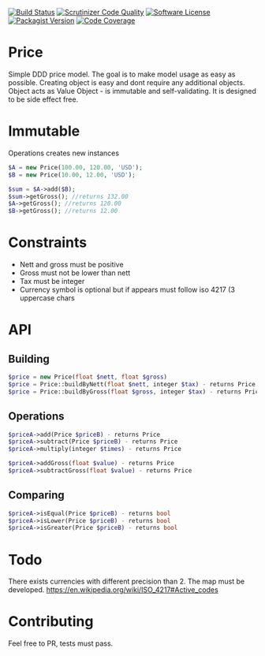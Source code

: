 [![Build Status](http://img.shields.io/travis/ayeo/price.svg?style=flat-square)](https://travis-ci.org/ayeo/price)
[![Scrutinizer Code Quality](http://img.shields.io/scrutinizer/g/ayeo/price.svg?style=flat-square)](https://scrutinizer-ci.com/g/ayeo/price/build-status/master)
[![Software License](https://img.shields.io/badge/license-MIT-brightgreen.svg?style=flat-square)](license.md)
[![Packagist Version](https://img.shields.io/packagist/v/ayeo/price.svg?style=flat-square)](https://packagist.org/packages/ayeo/price)
[![Code Coverage](https://img.shields.io/scrutinizer/coverage/g/ayeo/price/master.svg?style=flat-square)](https://scrutinizer-ci.com/g/ayeo/price/?branch=master)

# Price

Simple DDD price model. The goal is to make model usage as easy as possible. Creating object is 
easy and dont require any additional objects. Object acts as Value Object - is immutable and 
self-validating. It is designed to be side effect free.

Immutable
=========

Operations creates new instances

```php
$A = new Price(100.00, 120.00, 'USD');
$B = new Price(10.00, 12.00, 'USD');

$sum = $A->add($B);
$sum->getGross(); //returns 132.00
$A->getGross(); //returns 120.00
$B->getGross(); //returns 12.00
```

Constraints
===========

- Nett and gross must be positive
- Gross must not be lower than nett
- Tax must be integer
- Currency symbol is optional but if appears must follow iso 4217 (3 uppercase chars

API
===

Building
--------

```php
$price = new Price(float $nett, float $gross)
$price = Price::buildByNett(float $nett, integer $tax) - returns Price
$price = Price::buildByGross(float $gross, integer $tax) - returns Price
```

Operations
----------

```php
$priceA->add(Price $priceB) - returns Price
$priceA->subtract(Price $priceB) - returns Price
$priceA->multiply(integer $times) - returns Price

$priceA->addGross(float $value) - returns Price
$priceA->subtractGross(float $value) - returns Price
```

Comparing
---------

```php
$priceA->isEqual(Price $priceB) - returns bool
$priceA->isLower(Price $priceB) - returns bool
$priceA->isGreater(Price $priceB) - returns bool
```

Todo
====

There exists currencies with different precision than 2. The map must be developed.
https://en.wikipedia.org/wiki/ISO_4217#Active_codes

Contributing
============

Feel free to PR, tests must pass. 


